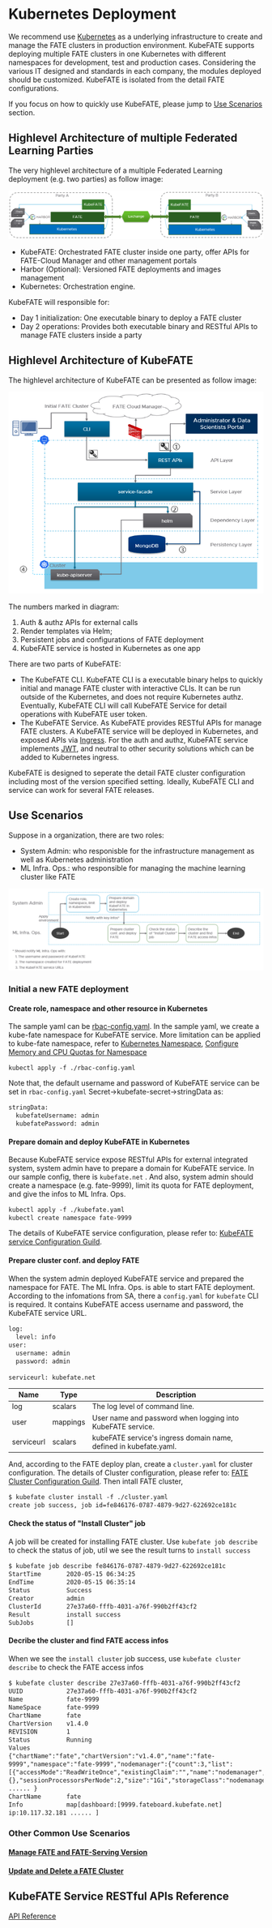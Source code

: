 # Kubernetes Deployment
We recommend use [Kubernetes](https://kubernetes.io/) as a underlying infrastructure to create and manage the FATE clusters in production environment. KubeFATE supports deploying multiple FATE clusters in one Kubernetes with different namespaces for development, test and production cases. Considering the various IT designed and standards in each company, the modules deployed should be customized. KubeFATE is isolated from the detail FATE configurations.

If you focus on how to quickly use KubeFATE, please jump to [Use Scenarios](#use-scenarios) section.

## Highlevel Architecture of multiple Federated Learning Parties
The very highlevel architecture of a multiple Federated Learning deployment (e.g. two parties) as follow image:
<div align="center">
  <img src="./images/hamflp.PNG">
</div>

* KubeFATE: Orchestrated FATE cluster inside one party, offer APIs for FATE-Cloud Manager and other management portals
* Harbor (Optional): Versioned FATE deployments and images management
* Kubernetes: Orchestration engine.

KubeFATE will responsible for:
* Day 1 initialization: One executable binary to deploy a FATE cluster
* Day 2 operations: Provides both executable binary and RESTful APIs to manage FATE clusters inside a party

## Highlevel Architecture of KubeFATE
The highlevel architecture of KubeFATE can be presented as follow image:
<div align="center">
  <img src="./images/kfha.PNG">
</div>

The numbers marked in diagram:
1. Auth & authz APIs for external calls
2. Render templates via Helm;
3. Persistent jobs and configurations of FATE deployment
4. KubeFATE service is hosted in Kubernetes as one app

There are two parts of KubeFATE:
* The KubeFATE CLI. KubeFATE CLI is a executable binary helps to quickly initial and manage FATE cluster with interactive CLIs. It can be run outside of the Kubernetes, and does not require Kubernetes authz. Eventually, KubeFATE CLI will call KubeFATE Service for detail operations with KubeFATE user token.
* The KubeFATE Service. As KubeFATE provides RESTful APIs for manage FATE clusters. A KubeFATE service will be deployed in Kubernetes, and exposed APIs via [Ingress](https://kubernetes.io/docs/concepts/services-networking/ingress/). For the auth and authz, KubeFATE service implements [JWT](https://jwt.io/introduction/), and neutral to other security solutions which can be added to Kubernetes ingress.

KubeFATE is designed to seperate the detail FATE cluster configuration including most of the version specified setting. Ideally, KubeFATE CLI and service can work for several FATE releases.

## Use Scenarios
Suppose in a organization, there are two roles:
* System Admin: who responisble for the infrastructure management as well as Kubernetes administration
* ML Infra. Ops.: who responsible for managing the machine learning cluster like FATE

<div align="center">
  <img src="./images/swim.PNG">
</div>

### Initial a new FATE deployment
#### Create role, namespace and other resource in Kubernetes
The sample yaml can be [rbac-config.yaml](./rbac-config.yaml). In the sample yaml, we create a kube-fate namespace for KubeFATE service. More limitation can be applied to kube-fate namespace, refer to [Kubernetes Namespace](https://kubernetes.io/docs/concepts/overview/working-with-objects/namespaces/), [Configure Memory and CPU Quotas for Namespace](https://kubernetes.io/docs/tasks/administer-cluster/manage-resources/quota-memory-cpu-namespace/)
```
kubectl apply -f ./rbac-config.yaml
```
Note that, the default username and password of KubeFATE service can be set in `rbac-config.yaml` Secret->kubefate-secret->stringData as:

```
stringData:
  kubefateUsername: admin
  kubefatePassword: admin
```

#### Prepare domain and deploy KubeFATE in Kubernetes
Because KubeFATE service expose RESTful APIs for external integrated system, system admin have to prepare a domain for KubeFATE service. In our sample config, there is `kubefate.net` . And also, system admin should create a namespace (e.g. fate-9999), limit its quota for FATE deployment, and give the infos to ML Infra. Ops.
```
kubectl apply -f ./kubefate.yaml
kubectl create namespace fate-9999
```
The details of KubeFATE service configuration, please refer to: [KubeFATE service Configuration Guild](../docs/configurations/kubefate_service_configuration.md).

#### Prepare cluster conf. and deploy FATE
When the system admin deployed KubeFATE service and prepared the namespace for FATE. The ML Infra. Ops. is able to start FATE deployment. According to the infomations from SA, there a `config.yaml` for `kubefate` CLI is required. It contains KubeFATE access username and password, the KubeFATE service URL.

```
log:
  level: info
user:
  username: admin
  password: admin

serviceurl: kubefate.net
```

|Name       |Type    |Description                                                       |
|-----------|--------|------------------------------------------------------------------|
|log        |scalars |The log level of command line.                                    |
|user       |mappings|User name and password when logging into KubeFATE service.        |
|serviceurl |scalars |kubeFATE service's ingress domain name, defined in kubefate.yaml. |

And, according to the FATE deploy plan, create a `cluster.yaml` for cluster configuration. The details of Cluster configuration, please refer to: [FATE Cluster Configuration Guild](../docs/configurations/FATE_cluster_configuration.md). Then intall FATE cluster,

```
$ kubefate cluster install -f ./cluster.yaml
create job success, job id=fe846176-0787-4879-9d27-622692ce181c
```
#### Check the status of "Install Cluster" job
A job will be created for installing FATE cluster. Use `kubefate job describe` to check the status of job, util we see the result turns to `install success`

```
$ kubefate job describe fe846176-0787-4879-9d27-622692ce181c
StartTime       2020-05-15 06:34:25
EndTime         2020-05-15 06:35:14
Status          Success
Creator         admin
ClusterId       27e37a60-fffb-4031-a76f-990b2ff43cf2
Result          install success
SubJobs         []
```
#### Decribe the cluster and find FATE access infos
When we see the `install cluster` job success, use `kubefate cluster describe` to check the FATE access infos
```
$ kubefate cluster describe 27e37a60-fffb-4031-a76f-990b2ff43cf2
UUID            27e37a60-fffb-4031-a76f-990b2ff43cf2
Name            fate-9999
NameSpace       fate-9999
ChartName       fate
ChartVersion    v1.4.0
REVISION        1
Status          Running
Values          {"chartName":"fate","chartVersion":"v1.4.0","name":"fate-9999","namespace":"fate-9999","nodemanager":{"count":3,"list":[{"accessMode":"ReadWriteOnce","existingClaim":"","name":"nodemanager","nodeSelector":{},"sessionProcessorsPerNode":2,"size":"1Gi","storageClass":"nodemanager","subPath":"nodemanager"}],"sessionProcessorsPerNode":4},"partyId":9999,"persistence":false, ...... }
ChartName       fate
Info            map[dashboard:[9999.fateboard.kubefate.net] ip:10.117.32.181 ...... ]
```

### Other Common Use Scenarios
#### [Manage FATE and FATE-Serving Version](../docs/Manage_FATE_and_FATE-Serving_Version.md)
#### [Update and Delete a FATE Cluster](../docs/Update_and_Delete_a_FATE_Cluster.md)

## KubeFATE Service RESTful APIs Reference
[API Reference](https://app.swaggerhub.com/apis-docs/vmware-octo/kubefate2/1.0.0-oas3#/cluster/createcluster)
